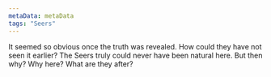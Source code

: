 ```yaml
---
metaData: metaData
tags: "Seers"
---
```


It seemed so obvious once the truth was revealed. How could they have not seen it earlier? The Seers truly could never have been natural here. But then why? Why here? What are they after?